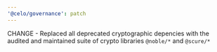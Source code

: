 ```yaml
---
'@celo/governance': patch
---
```


CHANGE - Replaced all deprecated cryptographic depencies with the audited and maintained suite of crypto libraries `@noble/*` and `@scure/*`
